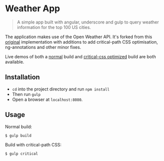 # Weather App

> A simple app built with angular, underscore and gulp to query weather information for the top 100 US cities.

The application makes use of the Open Weather API. It's forked from this [original](https://github.com/Thinkful/angular-weather-app)
implementation with additions to add critical-path CSS optimisation, ng-annotations and other minor fixes.

Live demos of both a [normal](http://addyosmani.github.io/critical-css-weather-app/output/normal/) build and [critical-css optimized](http://addyosmani.github.io/critical-css-weather-app/output/critical) build are both available.

## Installation

* `cd` into the project directory and run `npm install`
* Then run `gulp`
* Open a browser at `localhost:8080`.

## Usage

Normal build:

```sh
$ gulp build
```

Build with critical-path CSS:

```sh
$ gulp critical
```
